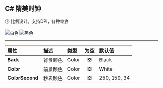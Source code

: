 ## C# 精美时钟

🕔 比例设计，支持DPI，各种缩放

![白色](screenshot/w.png?raw=true)
![黑色](screenshot/b.png?raw=true)

---

属性 | 描述 | 类型 | 为空 | 默认值 |
:--|:--|:--|:--:|:--|
**Back** | 背景颜色 | Color |❎| Black |
**Color** | 前景颜色 | Color |❎| White |
**ColorSecond** | 秒表颜色 | Color |❎| 250, 159, 34 |